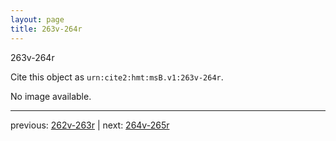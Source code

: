 ```yaml
---
layout: page
title: 263v-264r
---
```


263v-264r

Cite this object as `urn:cite2:hmt:msB.v1:263v-264r`.

No image available. 



---

previous: [262v-263r](../262v-263r/) | next: [264v-265r](../264v-265r/)